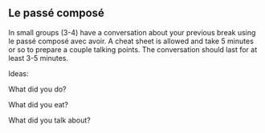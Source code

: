 ## **Le passé composé**

In small groups (3-4) have a conversation about your previous break using le passé composé avec avoir. A cheat sheet is allowed and take 5 minutes or so to prepare a couple talking points. The conversation should last for at least 3-5 minutes.

Ideas:

What did you do?

What did you eat?

What did you talk about?
